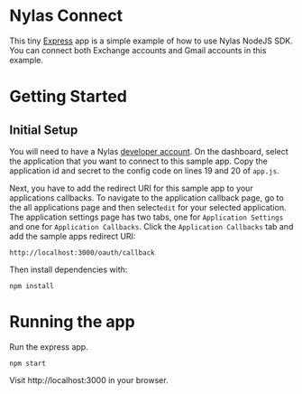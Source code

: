 # Nylas Connect

This tiny [Express](https://expressjs.com/) app is a simple example of how to
use Nylas NodeJS SDK. You can
connect both Exchange accounts and Gmail accounts in this example.

# Getting Started

## Initial Setup
You will need to have a Nylas [developer account](https://dashboard.nylas.com). 
On the dashboard, select the application that you want to connect to this sample 
app. Copy the application id and secret to the config code on lines 19 and 20 of
`app.js`.

Next, you have to add the redirect URI for this sample app to your applications
callbacks. To navigate to the application callback page, go to the all applications
page and then select`edit` for your selected application. The application settings
page has two tabs, one for `Application Settings` and one for `Application Callbacks`.
Click the `Application Callbacks` tab and add the sample apps redirect URI:
```
http://localhost:3000/oauth/callback
```  


Then install dependencies with:
```
npm install
```

# Running the app

Run the express app.

```
npm start
```

Visit http://localhost:3000 in your browser.
